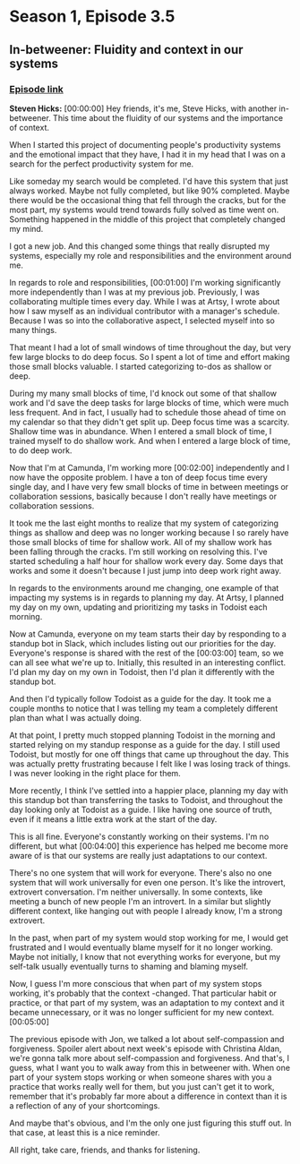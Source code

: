 # Season 1, Episode 3.5
## In-betweener: Fluidity and context in our systems
### [Episode link]()

**Steven Hicks:** [00:00:00] Hey friends, it's me, Steve Hicks, with another in-betweener. This time about the fluidity of our systems and the importance of context. 

When I started this project of documenting people's productivity systems and the emotional impact that they have, I had it in my head that I was on a search for the perfect productivity system for me.

Like someday my search would be completed. I'd have this system that just always worked. Maybe not fully completed, but like 90% completed. Maybe there would be the occasional thing that fell through the cracks, but for the most part, my systems would trend towards fully solved as time went on. Something happened in the middle of this project that completely changed my mind.

I got a new job. And this changed some things that really disrupted my systems, especially my role and responsibilities and the environment around me. 

In regards to role and responsibilities, [00:01:00] I'm working significantly more independently than I was at my previous job. Previously, I was collaborating multiple times every day. While I was at Artsy, I wrote about how I saw myself as an individual contributor with a manager's schedule. Because I was so into the collaborative aspect, I selected myself into so many things. 

That meant I had a lot of small windows of time throughout the day, but very few large blocks to do deep focus. So I spent a lot of time and effort making those small blocks valuable. I started categorizing to-dos as shallow or deep.

During my many small blocks of time, I'd knock out some of that shallow work and I'd save the deep tasks for large blocks of time, which were much less frequent. And in fact, I usually had to schedule those ahead of time on my calendar so that they didn't get split up. Deep focus time was a scarcity. Shallow time was in abundance. When I entered a small block of time, I trained myself to do shallow work. And when I entered a large block of time, to do deep work.

Now that I'm at Camunda, I'm working more [00:02:00] independently and I now have the opposite problem. I have a ton of deep focus time every single day, and I have very few small blocks of time in between meetings or collaboration sessions, basically because I don't really have meetings or collaboration sessions.

It took me the last eight months to realize that my system of categorizing things as shallow and deep was no longer working because I so rarely have those small blocks of time for shallow work. All of my shallow work has been falling through the cracks. I'm still working on resolving this. I've started scheduling a half hour for shallow work every day. Some days that works and some it doesn't because I just jump into deep work right away. 

In regards to the environments around me changing, one example of that impacting my systems is in regards to planning my day. At Artsy, I planned my day on my own, updating and prioritizing my tasks in Todoist each morning.

Now at Camunda, everyone on my team starts their day by responding to a standup bot in Slack, which includes listing out our priorities for the day. Everyone's response is shared with the rest of the [00:03:00] team, so we can all see what we're up to. Initially, this resulted in an interesting conflict. I'd plan my day on my own in Todoist, then I'd plan it differently with the standup bot.

And then I'd typically follow Todoist as a guide for the day. It took me a couple months to notice that I was telling my team a completely different plan than what I was actually doing. 

At that point, I pretty much stopped planning Todoist in the morning and started relying on my standup response as a guide for the day. I still used Todoist, but mostly for one off things that came up throughout the day. This was actually pretty frustrating because I felt like I was losing track of things. I was never looking in the right place for them. 

More recently, I think I've settled into a happier place, planning my day with this standup bot than transferring the tasks to Todoist, and throughout the day looking only at Todoist as a guide. I like having one source of truth, even if it means a little extra work at the start of the day. 

This is all fine. Everyone's constantly working on their systems. I'm no different, but what [00:04:00] this experience has helped me become more aware of is that our systems are really just adaptations to our context.

There's no one system that will work for everyone. There's also no one system that will work universally for even one person. It's like the introvert, extrovert conversation. I'm neither universally. In some contexts, like meeting a bunch of new people I'm an introvert. In a similar but slightly different context, like hanging out with people I already know, I'm a strong extrovert. 

In the past, when part of my system would stop working for me, I would get frustrated and I would eventually blame myself for it no longer working. Maybe not initially, I know that not everything works for everyone, but my self-talk usually eventually turns to shaming and blaming myself.

Now, I guess I'm more conscious that when part of my system stops working, it's probably that the context -changed. That particular habit or practice, or that part of my system, was an adaptation to my context and it became unnecessary, or it was no longer sufficient for my new context. [00:05:00] 

The previous episode with Jon, we talked a lot about self-compassion and forgiveness. Spoiler alert about next week's episode with Christina Aldan, we're gonna talk more about self-compassion and forgiveness. And that's, I guess, what I want you to walk away from this in betweener with. When one part of your system stops working or when someone shares with you a practice that works really well for them, but you just can't get it to work, remember that it's probably far more about a difference in context than it is a reflection of any of your shortcomings.

And maybe that's obvious, and I'm the only one just figuring this stuff out. In that case, at least this is a nice reminder. 

All right, take care, friends, and thanks for listening.

